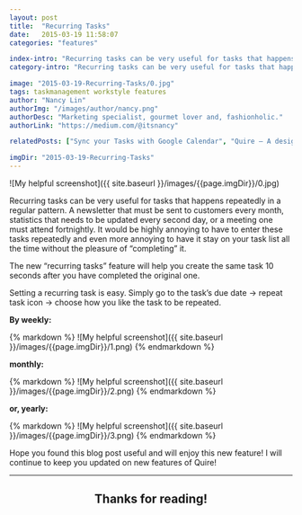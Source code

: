 ```yaml
---
layout: post
title:  "Recurring Tasks"
date:   2015-03-19 11:58:07
categories: "features"

index-intro: "Recurring tasks can be very useful for tasks that happens repeatedly in a regular pattern. A newsletter that must be sent to customers every month, statistics that needs to be updated every second day, or a meeting one must attend fortnightly."
category-intro: "Recurring tasks can be very useful for tasks that happens repeatedly in a regular pattern. A newsletter that must be sent to customers every month..."

image: "2015-03-19-Recurring-Tasks/0.jpg"
tags: taskmanagement workstyle features
author: "Nancy Lin"
authorImg: "/images/author/nancy.png"
authorDesc: "Marketing specialist, gourmet lover and, fashionholic."
authorLink: "https://medium.com/@itsnancy"

relatedPosts: ["Sync your Tasks with Google Calendar", "Quire — A design hiding complexity in simplicity"]

imgDir: "2015-03-19-Recurring-Tasks"
---
```



![My helpful screenshot]({{ site.baseurl }}/images/{{page.imgDir}}/0.jpg)

Recurring tasks can be very useful for tasks that happens repeatedly in a regular pattern. A newsletter that must be sent to customers every month, statistics that needs to be updated every second day, or a meeting one must attend fortnightly. It would be highly annoying to have to enter these tasks repeatedly and even more annoying to have it stay on your task list all the time without the pleasure of “completing” it.

The new “recurring tasks” feature will help you create the same task 10 seconds after you have completed the original one.

Setting a recurring task is easy. Simply go to the task’s due date -> repeat task icon -> choose how you like the task to be repeated.

**By weekly:**

<div style="max-width: 700px; max-height: 396px; margin: 0 auto;">
{% markdown %}
![My helpful screenshot]({{ site.baseurl }}/images/{{page.imgDir}}/1.png)
{% endmarkdown %}
</div>

**monthly:**

<div style="max-width: 700px; max-height: 274px; margin: 0 auto;">
{% markdown %}
![My helpful screenshot]({{ site.baseurl }}/images/{{page.imgDir}}/2.png)
{% endmarkdown %}
</div>

**or, yearly:**

<div style="max-width: 700px; max-height: 391px; margin: 0 auto;">
{% markdown %}
![My helpful screenshot]({{ site.baseurl }}/images/{{page.imgDir}}/3.png)
{% endmarkdown %}
</div>

Hope you found this blog post useful and will enjoy this new feature! I will continue to keep you updated on new features of Quire!

---

## <div style="text-align:center;">Thanks for reading!<div>

[jekyll]:      http://jekyllrb.com
[jekyll-gh]:   https://github.com/jekyll/jekyll
[jekyll-help]: https://github.com/jekyll/jekyll-help
